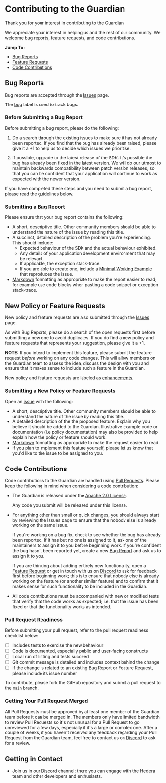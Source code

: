 # Contributing to the Guardian

Thank you for your interest in contributing to the Guardian!

We appreciate your interest in helping us and the rest of our community. We welcome bug reports, feature requests, and code contributions.

__Jump To:__

* [Bug Reports](#bug-reports)
* [Feature Requests](#feature-requests)
* [Code Contributions](#code-contributions)

## Bug Reports

Bug reports are accepted through the [Issues][issues] page.

The [bug][label-bug] label is used to track bugs.

### Before Submitting a Bug Report

Before submitting a bug report, please do the following:

1. Do a search through the existing issues to make sure it has not already been reported. If you find that the bug has already been raised, please give it a +1 to help us to decide which issues we prioritise.

2. If possible, upgrade to the latest release of the SDK. It's possible the bug has already been fixed in the latest version. We will do our utmost to maintain backwards compatibility between patch version releases, so that you can be confident that your application will continue to work as expected with the newer version.

If you have completed these steps and you need to submit a bug report, please read the guidelines below.

### Submitting a Bug Report

Please ensure that your bug report contains the following:

* A short, descriptive title. Other community members should be able to understand the nature of the issue by reading this title.
* A succinct, detailed description of the problem you're experiencing. This should include:
  * Expected behaviour of the SDK and the actual behaviour exhibited.
  * Any details of your application development environment that may be relevant.
  * If applicable, the exception stack-trace.
  * If you are able to create one, include a [Minimal Working Example][mwe] that reproduces the issue.
* [Markdown][markdown] formatting as appropriate to make the report easier to read; for example use code blocks when pasting a code snippet or exception stack-trace.

## New Policy or Feature Requests

New policy and feature requests are also submitted through the [Issues][issues] page.

As with Bug Reports, please do a search of the open requests first before submitting a new one to avoid duplicates. If you do find a new policy and feature requests that represents your suggestion, please give it a +1.

__NOTE:__ If you intend to implement this feature, please submit the feature request *before* working on any code changes. This will allow members on the Guardian team to assess the idea, discuss the design with you and ensure that it makes sense to include such a feature in the Guardian.

New policy and feature requests are labeled as [enhancements][label-enhancement].

### Submitting a New Policy or Feature Requests

Open an [issue][issues] with the following:

* A short, descriptive title. Other community members should be able to understand the nature of the issue by reading this title.
* A detailed description of the the proposed feature. Explain why you believe it should be added to the Guardian. Illustrative example code or documentation (i.e policy documentation) may also be provided to help explain how the policy or feature should work.
* [Markdown][markdown] formatting as appropriate to make the request easier to read.
* If you plan to implement this feature yourself, please let us know that you'd like to the issue to be assigned to you.

## Code Contributions

Code contributions to the Guardian are handled using [Pull Requests][pull-requests]. Please keep the following in mind when considering a code contribution:

* The Guardian is released under the [Apache 2.0 License][license].

   Any code you submit will be released under this license.

* For anything other than small or quick changes, you should always start by reviewing the [Issues][issues] page to ensure that the nobody else is already working on the same issue.

  If you're working on a bug fix, check to see whether the bug has already been reported. If it has but no one is assigned to it, ask one of the maintainers to assign it to you before beginning work. If you're confident the bug hasn't been reported yet, create a new [Bug Report](#bug-reports) and ask us to assign it to you.

  If you are thinking about adding entirely new functionality, open a [Feature Request](#feature-requests) or get in touch with us on [Discord](https://hedera.com/discord) to ask for feedback first before beginning work; this is to ensure that nobody else is already working on the feature (or another similar feature) and to confirm that it makes sense for such functionality to be included in the Guardian.
* All code contributions must be accompanied with new or modified tests that verify that the code works as expected; i.e. that the issue has been fixed or that the functionality works as intended.

### Pull Request Readiness

Before submitting your pull request, refer to the pull request readiness checklist below:

* [ ] Includes tests to exercise the new behaviour
* [ ] Code is documented, especially public and user-facing constructs
* [ ] Local run of linting and tests succeed
* [ ] Git commit message is detailed and includes context behind the change
* [ ] If the change is related to an existing Bug Report or Feature Request, please include its issue number

To contribute, please fork the GitHub repository and submit a pull request to the `main` branch.

### Getting Your Pull Request Merged

All Pull Requests must be approved by at least one member of the Guardian team before it can be merged in. The members only have limited bandwidth to review Pull Requests so it's not unusual for a Pull Request to go unreviewed for a few days, especially if it's a large or complex one. After a couple of weeks, if you haven't received any feedback regarding your Pull Request from the Guardian team, feel free to contact us on [Discord](https://hedera.com/discord) to ask for a review.

## Getting in Contact

* Join us in our [Discord](https://hedera.com/discord) channel; there you can engage with the Hedera team and other developers and enthusiasts.

[license]: https://github.com/hashgraph/guardian/blob/main/LICENSE
[mwe]: https://en.wikipedia.org/wiki/Minimal_Working_Example
[markdown]: https://guides.github.com/features/mastering-markdown/
[issues]: https://github.com/hashgraph/guardian/issues
[pull-requests]: https://github.com/hashgraph/guardian/pulls
[label-bug]: https://github.com/hashgraph/guardian/labels/bug
[label-enhancement]: https://github.com/hashgraph/guardian/labels/enhancement
[discord]: https://hedera.com/discord
